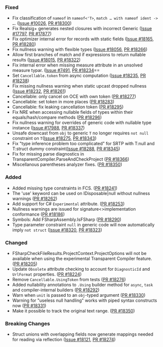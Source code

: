 ### Fixed
* Fix classification of `nameof` in `nameof<'T>`, `match … with nameof ident -> …`. ([Issue #10026](https://github.com/dotnet/fsharp/issues/10026), [PR #18300](https://github.com/dotnet/fsharp/pull/18300))
* Fix Realsig+ generates nested closures with incorrect Generic  ([Issue #17797](https://github.com/dotnet/fsharp/issues/17797), [PR #17877](https://github.com/dotnet/fsharp/pull/17877))
* Fix optimizer internal error for records with static fields  ([Issue #18165](https://github.com/dotnet/fsharp/issues/18165), [PR #18280](https://github.com/dotnet/fsharp/pull/18280))
* Fix nullness warning with flexible types  ([Issue #18056](https://github.com/dotnet/fsharp/issues/18056), [PR #18266](https://github.com/dotnet/fsharp/pull/18266))
* Allow first branches of match and if expressions to return nullable results  ([Issue #18015](https://github.com/dotnet/fsharp/issues/18015), [PR #18322](https://github.com/dotnet/fsharp/pull/18322))
* Fix internal error when missing measure attribute in an unsolved measure typar. ([Issue #7491](https://github.com/dotnet/fsharp/issues/7491), [PR #18234](https://github.com/dotnet/fsharp/pull/18234)==
* Set `Cancellable.token` from async computation ([Issue #18235](https://github.com/dotnet/fsharp/issues/18235), [PR #18238](https://github.com/dotnet/fsharp/pull/18238))
* Fix missing nullness warning when static upcast dropped nullness ([Issue #18232](https://github.com/dotnet/fsharp/issues/18232), [PR #18261](https://github.com/dotnet/fsharp/pull/18261))
* Cancellable: only cancel on OCE with own token ([PR #18277](https://github.com/dotnet/fsharp/pull/18277))
* Cancellable: set token in more places ([PR #18283](https://github.com/dotnet/fsharp/pull/18283))
* Cancellable: fix leaking cancellation token ([PR #18295](https://github.com/dotnet/fsharp/pull/18295))
* Fix NRE when accessing nullable fields of types within their equals/hash/compare methods ([PR #18296](https://github.com/dotnet/fsharp/pull/18296))
* Fix nullness warning for overrides of generic code with nullable type instance ([Issue #17988](https://github.com/dotnet/fsharp/issues/17988), [PR #18337](https://github.com/dotnet/fsharp/pull/18337))
* Unsafe downcast from `obj` to generic `T` no longer requires `not null` constraint on `T`([Issue #18275](https://github.com/dotnet/fsharp/issues/18275), [PR #18343](https://github.com/dotnet/fsharp/pull/18343))
* Fix "type inference problem too complicated" for SRTP with T:null and T:struct dummy constraint([Issue #18288](https://github.com/dotnet/fsharp/issues/18288), [PR #18345](https://github.com/dotnet/fsharp/pull/18345))
* Fix for missing parse diagnostics in TransparentCompiler.ParseAndCheckProject ([PR #18366](https://github.com/dotnet/fsharp/pull/18366))
* Miscellanous parentheses analyzer fixes. ([PR #18350](https://github.com/dotnet/fsharp/pull/18350))

### Added
* Added missing type constraints in FCS. ([PR #18241](https://github.com/dotnet/fsharp/pull/18241))
* The 'use' keyword can be used on IDisposable|null without nullness warnings ([PR #18262](https://github.com/dotnet/fsharp/pull/18262))
* Add support for C# `Experimental` attribute. ([PR #18253](https://github.com/dotnet/fsharp/pull/18253))
* Nullness warnings are issued for signature<>implementation conformance ([PR #18186](https://github.com/dotnet/fsharp/pull/18186))
* Symbols: Add FSharpAssembly.IsFSharp ([PR #18290](https://github.com/dotnet/fsharp/pull/18290))
* Type parameter constraint `null` in generic code will now automatically imply `not struct` ([Issue #18320](https://github.com/dotnet/fsharp/issues/18320), [PR #18323](https://github.com/dotnet/fsharp/pull/18323))

### Changed

* FSharpCheckFileResults.ProjectContext.ProjectOptions will not be available when using the experimental Transparent Compiler feature. ([PR #18205](https://github.com/dotnet/fsharp/pull/18205))
* Update `Obsolete` attribute checking to account for `DiagnosticId` and `UrlFormat` properties. ([PR #18224](https://github.com/dotnet/fsharp/pull/18224))
* Remove `Cancellable.UsingToken` from tests ([PR #18276](https://github.com/dotnet/fsharp/pull/18276))
* Added nullability annotations to `.Using` builder method for `async`, `task` and compiler-internal builders ([PR #18292](https://github.com/dotnet/fsharp/pull/18292))
* Warn when `unit` is passed to an `obj`-typed argument  ([PR #18330](https://github.com/dotnet/fsharp/pull/18330))
* Warning for "useless null handling" works with piped syntax constructs now ([PR #18331](https://github.com/dotnet/fsharp/pull/18331))
* Make it possible to track the original text range. ([PR #18350](https://github.com/dotnet/fsharp/pull/18387))

### Breaking Changes
* Struct unions with overlapping fields now generate mappings needed for reading via reflection ([Issue #18121](https://github.com/dotnet/fsharp/issues/17797), [PR #18274](https://github.com/dotnet/fsharp/pull/17877))
